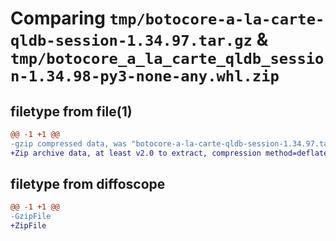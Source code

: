 # Comparing `tmp/botocore-a-la-carte-qldb-session-1.34.97.tar.gz` & `tmp/botocore_a_la_carte_qldb_session-1.34.98-py3-none-any.whl.zip`

## filetype from file(1)

```diff
@@ -1 +1 @@
-gzip compressed data, was "botocore-a-la-carte-qldb-session-1.34.97.tar", last modified: Fri May  3 01:04:53 2024, max compression
+Zip archive data, at least v2.0 to extract, compression method=deflate
```

## filetype from diffoscope

```diff
@@ -1 +1 @@
-GzipFile
+ZipFile
```


